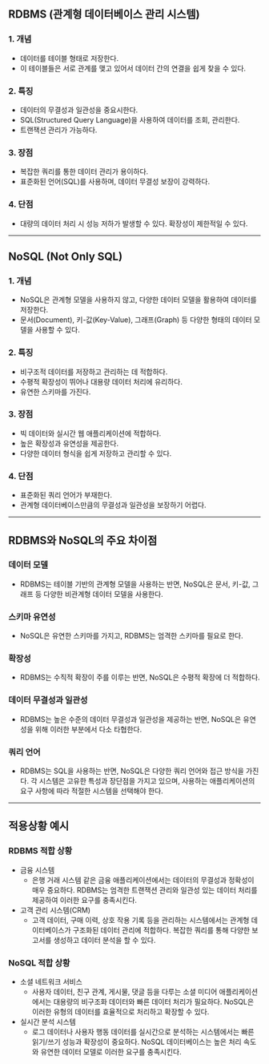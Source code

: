 

## RDBMS (관계형 데이터베이스 관리 시스템)

### 1. 개념
- 데이터를 테이블 형태로 저장한다.
- 이 테이블들은 서로 관계를 맺고 있어서 데이터 간의 연결을 쉽게 찾을 수 있다.

### 2. 특징
- 데이터의 무결성과 일관성을 중요시한다.
- SQL(Structured Query Language)을 사용하여 데이터를 조회, 관리한다.
- 트랜잭션 관리가 가능하다.

### 3. 장점
- 복잡한 쿼리를 통한 데이터 관리가 용이하다.
- 표준화된 언어(SQL)를 사용하며, 데이터 무결성 보장이 강력하다.

### 4. 단점
- 대량의 데이터 처리 시 성능 저하가 발생할 수 있다. 확장성이 제한적일 수 있다.

 --- 
## NoSQL (Not Only SQL)

### 1. 개념
- NoSQL은 관계형 모델을 사용하지 않고, 다양한 데이터 모델을 활용하여 데이터를 저장한다.
- 문서(Document), 키-값(Key-Value), 그래프(Graph) 등 다양한 형태의 데이터 모델을 사용할 수 있다.

### 2. 특징
- 비구조적 데이터를 저장하고 관리하는 데 적합하다.
- 수평적 확장성이 뛰어나 대용량 데이터 처리에 유리하다.
- 유연한 스키마를 가진다.

### 3. 장점
- 빅 데이터와 실시간 웹 애플리케이션에 적합하다. 
- 높은 확장성과 유연성을 제공한다.
- 다양한 데이터 형식을 쉽게 저장하고 관리할 수 있다.

### 4. 단점
- 표준화된 쿼리 언어가 부재한다.
- 관계형 데이터베이스만큼의 무결성과 일관성을 보장하기 어렵다.
---
## RDBMS와 NoSQL의 주요 차이점
### 데이터 모델
- RDBMS는 테이블 기반의 관계형 모델을 사용하는 반면, NoSQL은 문서, 키-값, 그래프 등 다양한 비관계형 데이터 모델을 사용한다.
### 스키마 유연성
- NoSQL은 유연한 스키마를 가지고, RDBMS는 엄격한 스키마를 필요로 한다.
### 확장성
- RDBMS는 수직적 확장이 주를 이루는 반면, NoSQL은 수평적 확장에 더 적합하다.
### 데이터 무결성과 일관성
- RDBMS는 높은 수준의 데이터 무결성과 일관성을 제공하는 반면, NoSQL은 유연성을 위해 이러한 부분에서 다소 타협한다.
### 쿼리 언어
- RDBMS는 SQL을 사용하는 반면, NoSQL은 다양한 쿼리 언어와 접근 방식을 가진다.
각 시스템은 고유한 특성과 장단점을 가지고 있으며, 사용하는 애플리케이션의 요구 사항에 따라 적절한 시스템을 선택해야 한다.

---
## 적용상황 예시

### RDBMS 적합 상황
 - 금융 시스템
   - 은행 거래 시스템 같은 금융 애플리케이션에서는 데이터의 무결성과 정확성이 매우 중요하다. RDBMS는 엄격한 트랜잭션 관리와 일관성 있는 데이터 처리를 제공하여 이러한 요구를 충족시킨다.
 - 고객 관리 시스템(CRM)
   - 고객 데이터, 구매 이력, 상호 작용 기록 등을 관리하는 시스템에서는 관계형 데이터베이스가 구조화된 데이터 관리에 적합하다. 복잡한 쿼리를 통해 다양한 보고서를 생성하고 데이터 분석을 할 수 있다.

### NoSQL 적합 상황
 - 소셜 네트워크 서비스
    - 사용자 데이터, 친구 관계, 게시물, 댓글 등을 다루는 소셜 미디어 애플리케이션에서는 대용량의 비구조화 데이터와 빠른 데이터 처리가 필요하다. NoSQL은 이러한 유형의 데이터를 효율적으로 처리하고 확장할 수 있다.
 - 실시간 분석 시스템
   - 로그 데이터나 사용자 행동 데이터를 실시간으로 분석하는 시스템에서는 빠른 읽기/쓰기 성능과 확장성이 중요하다. NoSQL 데이터베이스는 높은 처리 속도와 유연한 데이터 모델로 이러한 요구를 충족시킨다.